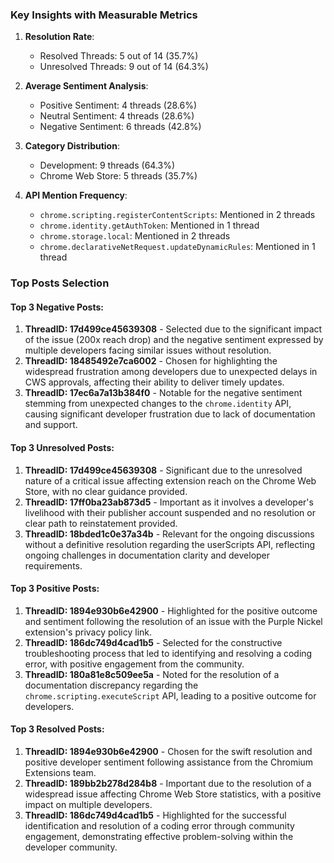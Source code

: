 ### Key Insights with Measurable Metrics

1. **Resolution Rate**:

   - Resolved Threads: 5 out of 14 (35.7%)
   - Unresolved Threads: 9 out of 14 (64.3%)

2. **Average Sentiment Analysis**:

   - Positive Sentiment: 4 threads (28.6%)
   - Neutral Sentiment: 4 threads (28.6%)
   - Negative Sentiment: 6 threads (42.8%)

3. **Category Distribution**:

   - Development: 9 threads (64.3%)
   - Chrome Web Store: 5 threads (35.7%)

4. **API Mention Frequency**:
   - `chrome.scripting.registerContentScripts`: Mentioned in 2 threads
   - `chrome.identity.getAuthToken`: Mentioned in 1 thread
   - `chrome.storage.local`: Mentioned in 2 threads
   - `chrome.declarativeNetRequest.updateDynamicRules`: Mentioned in 1 thread

### Top Posts Selection

#### Top 3 Negative Posts:

1. **ThreadID: 17d499ce45639308** - Selected due to the significant impact of the issue (200x reach drop) and the negative sentiment expressed by multiple developers facing similar issues without resolution.
2. **ThreadID: 18485492e7ca6002** - Chosen for highlighting the widespread frustration among developers due to unexpected delays in CWS approvals, affecting their ability to deliver timely updates.
3. **ThreadID: 17ec6a7a13b384f0** - Notable for the negative sentiment stemming from unexpected changes to the `chrome.identity` API, causing significant developer frustration due to lack of documentation and support.

#### Top 3 Unresolved Posts:

1. **ThreadID: 17d499ce45639308** - Significant due to the unresolved nature of a critical issue affecting extension reach on the Chrome Web Store, with no clear guidance provided.
2. **ThreadID: 17ff0ba23ab873d5** - Important as it involves a developer's livelihood with their publisher account suspended and no resolution or clear path to reinstatement provided.
3. **ThreadID: 18bded1c0e37a34b** - Relevant for the ongoing discussions without a definitive resolution regarding the userScripts API, reflecting ongoing challenges in documentation clarity and developer requirements.

#### Top 3 Positive Posts:

1. **ThreadID: 1894e930b6e42900** - Highlighted for the positive outcome and sentiment following the resolution of an issue with the Purple Nickel extension's privacy policy link.
2. **ThreadID: 186dc749d4cad1b5** - Selected for the constructive troubleshooting process that led to identifying and resolving a coding error, with positive engagement from the community.
3. **ThreadID: 180a81e8c509ee5a** - Noted for the resolution of a documentation discrepancy regarding the `chrome.scripting.executeScript` API, leading to a positive outcome for developers.

#### Top 3 Resolved Posts:

1. **ThreadID: 1894e930b6e42900** - Chosen for the swift resolution and positive developer sentiment following assistance from the Chromium Extensions team.
2. **ThreadID: 189bb2b278d284b8** - Important due to the resolution of a widespread issue affecting Chrome Web Store statistics, with a positive impact on multiple developers.
3. **ThreadID: 186dc749d4cad1b5** - Highlighted for the successful identification and resolution of a coding error through community engagement, demonstrating effective problem-solving within the developer community.
